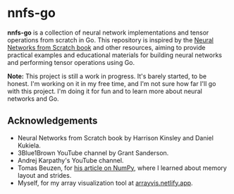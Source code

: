 # nnfs-go

**nnfs-go** is a collection of neural network implementations and tensor operations from scratch in Go. This repository is inspired by the [Neural Networks from Scratch book](https://nnfs.io/) and other resources, aiming to provide practical examples and educational materials for building neural networks and performing tensor operations using Go.

**Note:** This project is still a work in progress. It's barely started, to be honest. I'm working on it in my free time, and I'm not sure how far I'll go with this project. I'm doing it for fun and to learn more about neural networks and Go.

## Acknowledgements

- Neural Networks from Scratch book by Harrison Kinsley and Daniel Kukiela.
- 3Blue1Brown YouTube channel by Grant Sanderson.
- Andrej Karpathy's YouTube channel.
- Tomas Beuzen, for [his article on NumPy](https://www.tomasbeuzen.com/python-programming-for-data-science/chapters/chapter6-numpy-addendum.html#memory-layout-and-strides), where I learned about memory layout and strides.
- Myself, for my array visualization tool at [arrayvis.netlify.app](https://arrayvis.netlify.app/).
